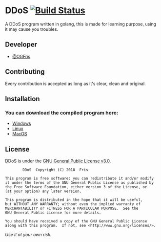 # DDoS [![Build Status](https://travis-ci.com/OGFris/DDoS.svg?branch=master)](https://travis-ci.com/OGFris/DDoS)
A DDoS program written in golang, this is made for learning purpose, using it may cause you troubles.

## Developer
- [@OGFris](https://twitter.com/OGFris)

## Contributing
 Every contribution is accepted as long as it's clear, clean and original.
 
## Installation
 ### You can download the compiled program here:
 - [Windows](https://anonfile.com/X4W4ddfeb6/DDoS.exe)
 - [Linux](https://anonfile.com/g7Xbd6ffb4/DDoS)
 - [MacOS](https://anonfile.com/YeXadef5b1/DDoS)
 
## License
 DDoS is under the [GNU General Public License v3.0](https://github.com/OGFris/DDoS/blob/master/LICENSE).
 
            DDoS  Copyright (C) 2018  Fris

    This program is free software: you can redistribute it and/or modify
    it under the terms of the GNU General Public License as published by
    the Free Software Foundation, either version 3 of the License, or
    (at your option) any later version.

    This program is distributed in the hope that it will be useful,
    but WITHOUT ANY WARRANTY; without even the implied warranty of
    MERCHANTABILITY or FITNESS FOR A PARTICULAR PURPOSE.  See the
    GNU General Public License for more details.

    You should have received a copy of the GNU General Public License
    along with this program.  If not, see <http://www.gnu.org/licenses/>.
*Use it at your own risk.*
